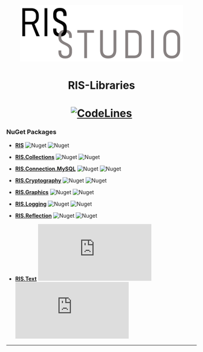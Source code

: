 # <div align="center">![Logo](_resources/RISStudio-logo-4.png)</div>
# <div align="center">**RIS-Libraries**</div>
# <div align="center">[![CodeLines](https://tokei.rs/b1/github/RISStudio-tm/RIS-Libraries?category=code)](https://github.com/RISStudio-tm/RIS-Libraries)</div>

### NuGet Packages

- **[RIS](https://www.nuget.org/packages/RIS)**
    ![Nuget](https://img.shields.io/nuget/v/RIS?style=plastic)
    ![Nuget](https://img.shields.io/nuget/dt/RIS?style=plastic)
    
- **[RIS.Collections](https://www.nuget.org/packages/RIS.Collections)**
    ![Nuget](https://img.shields.io/nuget/v/RIS.Collections?style=plastic)
    ![Nuget](https://img.shields.io/nuget/dt/RIS.Collections?style=plastic)
    
- **[RIS.Connection.MySQL](https://www.nuget.org/packages/RIS.Connection.MySQL)**
    ![Nuget](https://img.shields.io/nuget/v/RIS.Connection.MySQL?style=plastic)
    ![Nuget](https://img.shields.io/nuget/dt/RIS.Connection.MySQL?style=plastic)
    
- **[RIS.Cryptography](https://www.nuget.org/packages/RIS.Cryptography)**
    ![Nuget](https://img.shields.io/nuget/v/RIS.Cryptography?style=plastic)
    ![Nuget](https://img.shields.io/nuget/dt/RIS.Cryptography?style=plastic)
    
- **[RIS.Graphics](https://www.nuget.org/packages/RIS.Graphics)**
    ![Nuget](https://img.shields.io/nuget/v/RIS.Graphics?style=plastic)
    ![Nuget](https://img.shields.io/nuget/dt/RIS.Graphics?style=plastic)
    
- **[RIS.Logging](https://www.nuget.org/packages/RIS.Logging)**
    ![Nuget](https://img.shields.io/nuget/v/RIS.Logging?style=plastic)
    ![Nuget](https://img.shields.io/nuget/dt/RIS.Logging?style=plastic)
    
- **[RIS.Reflection](https://www.nuget.org/packages/RIS.Reflection)**
    ![Nuget](https://img.shields.io/nuget/v/RIS.Reflection?style=plastic)
    ![Nuget](https://img.shields.io/nuget/dt/RIS.Reflection?style=plastic)
    
- **[RIS.Text](https://www.nuget.org/packages/RIS.Text)**
    ![Nuget](https://img.shields.io/nuget/v/RIS.Text?style=plastic)
    ![Nuget](https://img.shields.io/nuget/dt/RIS.Text?style=plastic)

---

